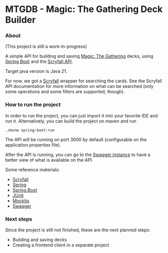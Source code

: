 # MTGDB - Magic: The Gathering Deck Builder

### About
(This project is still a work-in-progress)

A simple API for building and saving [Magic: The Gathering](https://magic.wizards.com/) decks, using [Spring Boot](https://spring.io/projects/spring-boot) and the [Scryfall API](https://scryfall.com/docs/api).

Target java version is Java 21.

For now, we got a [Scryfall](https://scryfall.com/) wrapper for searching the cards.
See the Scryfall API documentation for more information on what can be searched
(only some operations and some filters are supported, though).

### How to run the project
In order to run the project, you can just import it into your favorite IDE and run it. Alternatively, you can build the project on maven and run

<code>./mvnw spring-boot:run</code>

The API will be running on port 3000 by default (configurable on the application.properties file).

After the API is running, you can go to the [Swagger instance](http://localhost:3000/swagger-ui/index.html) to have a better view of what is available on the API.

Some reference materials:
* [Scryfall](https://scryfall.com/)
* [Spring](https://spring.io/)
* [Spring Boot](https://spring.io/projects/spring-boot)
* [JUnit](https://junit.org/)
* [Mockito](https://site.mockito.org/)
* [Swagger](https://swagger.io/)

### Next steps
Since the project is still not finished, these are the next planned steps:

* Building and saving decks
* Creating a frontend client in a separate project